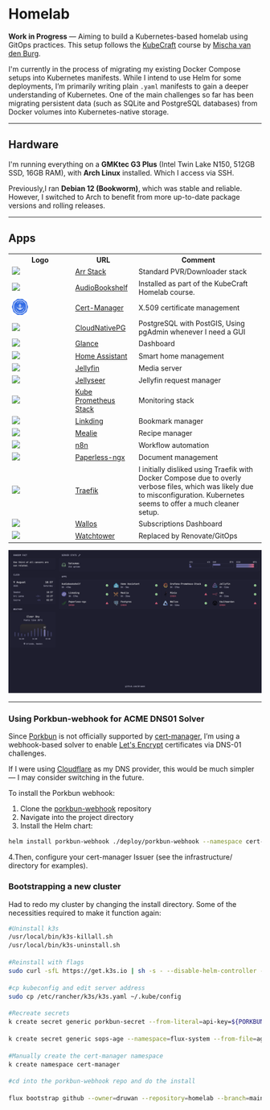 # Homelab

**Work in Progress** — Aiming to build a Kubernetes-based homelab using GitOps practices. This setup follows the [KubeCraft](https://www.skool.com/kubecraft) course by [Mischa van den Burg](https://github.com/mischavandenburg).

I'm currently in the process of migrating my existing Docker Compose setups into Kubernetes manifests. While I intend to use Helm for some deployments, I’m primarily writing plain `.yaml` manifests to gain a deeper understanding of Kubernetes. One of the main challenges so far has been migrating persistent data (such as SQLite and PostgreSQL databases) from Docker volumes into Kubernetes-native storage.

---

## Hardware

I'm running everything on a **GMKtec G3 Plus** (Intel Twin Lake N150, 512GB SSD, 16GB RAM), with **Arch Linux** installed. Which I access via SSH.

Previously,I ran **Debian 12 (Bookworm)**, which was stable and reliable. However, I switched to Arch to benefit from more up-to-date package versions and rolling releases.

---

## Apps

<table style="width:100%">
   <tr>
       <th style="width:25%">Logo</td>
       <th style="width:25%">URL</td>
       <th style="width:50%">Comment</td>
   </tr>
   <tr>
       <td><img width="32" src="https://cdn.jsdelivr.net/gh/selfhst/icons/svg/sonarr-radarr.svg"></td>
       <td><a href="https://trash-guides.info">Arr Stack</a></td>
       <td>Standard PVR/Downloader stack</td>
   </tr>
   <tr>
       <td><img width="32" src="https://cdn.jsdelivr.net/gh/selfhst/icons/svg/audiobookshelf.svg"></td>
       <td><a href="https://www.audiobookshelf.org/">AudioBookshelf</a></td>
       <td>Installed as part of the KubeCraft Homelab course.</td>
   </tr>
   <tr>
     <td><img width="32" src="https://raw.githubusercontent.com/cert-manager/cert-manager/master/logo/logo.svg"></td>
     <td><a href="https://cert-manager.io/">Cert-Manager</a></td>
     <td>X.509 certificate management</td>
   </tr>
   <tr>
       <td><img width="32" src="https://cdn.jsdelivr.net/gh/selfhst/icons/svg/postgresql.svg"></td>
       <td><a href="https://cloudnative-pg.io/">CloudNativePG</a></td>
       <td>PostgreSQL with PostGIS, Using pgAdmin whenever I need a GUI</td>
   </tr>
   <tr>
       <td><img width="32" src="https://cdn.jsdelivr.net/gh/selfhst/icons/svg/glance.svg"></td>
       <td><a href="https://github.com/glanceapp/glance/">Glance</a></td>
       <td>Dashboard</td>
   </tr>
   <tr>
       <td><img width="32" src="https://cdn.jsdelivr.net/gh/selfhst/icons/svg/home-assistant.svg"></td>
       <td><a href="https://www.home-assistant.io/">Home Assistant</a></td>
       <td>Smart home management</td>
   </tr>
   <tr>
       <td><img width="32" src="https://cdn.jsdelivr.net/gh/selfhst/icons/svg/jellyfin.svg"></td>
       <td><a href="https://jellyfin.org/docs/general/installation/container">Jellyfin</a></td>
       <td>Media server</td>
   </tr>
   <tr>
       <td><img width="32" src="https://cdn.jsdelivr.net/gh/selfhst/icons/svg/jellyseerr.svg"></td>
       <td><a href="https://docs.jellyfineerr.dev/getting-started/docker?docker-methods=docker-compose">Jellyseer</a></td>
       <td>Jellyfin request manager</td>
   </tr>
   <tr>
       <td><img width="32" src="https://cdn.jsdelivr.net/gh/selfhst/icons/svg/grafana.svg"></td>
       <td><a href="https://github.com/prometheus-community/helm-charts/tree/main/charts/kube-prometheus-stack#get-helm-repository-info">Kube Prometheus Stack</a></td>
       <td>Monitoring stack</td>
   </tr>
   <tr>
       <td><img width="32" src="https://cdn.jsdelivr.net/gh/selfhst/icons/svg/linkding.svg"></td>
       <td><a href="https://linkding.link/">Linkding</a></td>
       <td>Bookmark manager</td>
   </tr>
   <tr>
       <td><img width="32" src="https://cdn.jsdelivr.net/gh/selfhst/icons/svg/mealie.svg"></td>
       <td><a href="https://docs.mealie.io/">Mealie</a></td>
       <td>Recipe manager</td>
   </tr>
   <tr>
       <td><img width="32" src="https://cdn.jsdelivr.net/gh/selfhst/icons/svg/n8n.svg"></td>
       <td><a href="https://n8n.io/">n8n<a/></td>
       <td>Workflow automation</td>
   </tr>
   <tr>
       <td><img width="32" src="https://cdn.jsdelivr.net/gh/selfhst/icons/svg/paperless-ngx.svg"></td>
       <td><a href="https://docs.paperless-ngx.com/">Paperless-ngx</a></td>
       <td>Document management</td>
   </tr>
   <tr>
       <td><img width="32" src="https://cdn.jsdelivr.net/gh/selfhst/icons/svg/traefik.svg"></td>
       <td><a href="https://doc.traefik.io/traefik/getting-started/">Traefik</a></td>
       <td>I initially disliked using Traefik with Docker Compose due to overly verbose files, which was likely due to misconfiguration. Kubernetes seems to offer a much cleaner setup.</td>
   </tr>
   <tr>
       <td><img width="32" src="https://cdn.jsdelivr.net/gh/selfhst/icons/svg/wallos.svg"></td>
       <td><a href="https://github.com/ellite/Wallos">Wallos</a></td>
       <td>Subscriptions Dashboard</td>
   </tr>
   <tr>
       <td><img width="32" src="https://cdn.jsdelivr.net/gh/selfhst/icons/svg/watchtower.svg"></td>
       <td><a href="https://github.com/containrrr/watchtower">Watchtower</a></td>
       <td>Replaced by Renovate/GitOps</td>
   </tr>
</table>

![Glance](./assets/Glance.png)

---

### Using Porkbun-webhook for ACME DNS01 Solver

Since [Porkbun](https://porkbun.com/) is not officially supported by [cert-manager](https://cert-manager.io), I’m using a webhook-based solver to enable [Let's Encrypt](https://letsencrypt.org/) certificates via DNS-01 challenges.

If I were using [Cloudflare](https://www.cloudflare.com/) as my DNS provider, this would be much simpler — I may consider switching in the future.

To install the Porkbun webhook:

1. Clone the [porkbun-webhook](https://github.com/mdonoughe/porkbun-webhook) repository
2. Navigate into the project directory
3. Install the Helm chart:

```bash
helm install porkbun-webhook ./deploy/porkbun-webhook --namespace cert-manager  --set groupName=christophervestman.com
```

4.Then, configure your cert-manager Issuer (see the infrastructure/ directory for examples).

### Bootstrapping a new cluster

Had to redo my cluster by changing the install directory. Some of the necessities required to make it function again:

```bash
#Uninstall k3s
/usr/local/bin/k3s-killall.sh
/usr/local/bin/k3s-uninstall.sh

#Reinstall with flags
sudo curl -sfL https://get.k3s.io | sh -s - --disable-helm-controller --data-dir=/home/k3s

#cp kubeconfig and edit server address
sudo cp /etc/rancher/k3s/k3s.yaml ~/.kube/config

#Recreate secrets
k create secret generic porkbun-secret --from-literal=api-key=${PORKBUN_API_KEY} --from-literal=secret-key=${PORKBUN_SECRET_KEY} --dry-run=client -o yaml > porkbun-secret.yaml

k create secret generic sops-age --namespace=flux-system --from-file=age.agekey=/dev/stdin

#Manually create the cert-manager namespace
k create namespace cert-manager

#cd into the porkbun-webhook repo and do the install

flux bootstrap github --owner=druwan --repository=homelab --branch=main --path=./clusters/staging --personal
```
